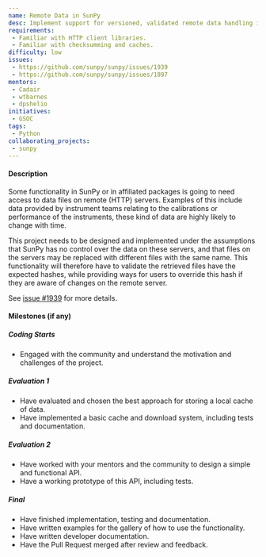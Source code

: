```yaml
---
name: Remote Data in SunPy
desc: Implement support for versioned, validated remote data handling in SunPy.
requirements:
 - Familiar with HTTP client libraries.
 - Familiar with checksumming and caches.
difficulty: low
issues:
 - https://github.com/sunpy/sunpy/issues/1939
 - https://github.com/sunpy/sunpy/issues/1897
mentors:
 - Cadair
 - wtbarnes
 - dpshelio
initiatives:
 - GSOC
tags:
 - Python
collaborating_projects:
 - sunpy
---
```


#### Description

Some functionality in SunPy or in affiliated packages is going to need access to
data files on remote (HTTP) servers. Examples of this include data provided by
instrument teams relating to the calibrations or performance of the instruments,
these kind of data are highly likely to change with time.

This project needs to be designed and implemented under the assumptions that
SunPy has no control over the data on these servers, and that files on the
servers may be replaced with different files with the same name. This
functionality will therefore have to validate the retrieved files have the
expected hashes, while providing ways for users to override this hash if they
are aware of changes on the remote server.

See [issue #1939](https://github.com/sunpy/sunpy/issues/1939) for more details.

#### Milestones (if any)

##### Coding Starts

* Engaged with the community and understand the motivation and challenges of the project.

##### Evaluation 1

* Have evaluated and chosen the best approach for storing a local cache of data.
* Have implemented a basic cache and download system, including tests and documentation.

##### Evaluation 2

* Have worked with your mentors and the community to design a simple and functional API.
* Have a working prototype of this API, including tests.

##### Final

* Have finished implementation, testing and documentation.
* Have written examples for the gallery of how to use the functionality.
* Have written developer documentation.
* Have the Pull Request merged after review and feedback.
